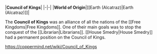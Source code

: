 |**Council of Kings**|
|-|-|
|**World of Origin**|[[Earth (Alcatraz)\|Earth (Alcatraz)]]|

The **Council of Kings** was an alliance of all the nations of the [[Free Kingdoms\|Free Kingdoms]].
One of their main goals was to stop the conquest of the [[Librarian\|Librarians]].
[[House Smedry\|House Smedry]] had a permanent position on the Council of Kings.



https://coppermind.net/wiki/Council_of_Kings